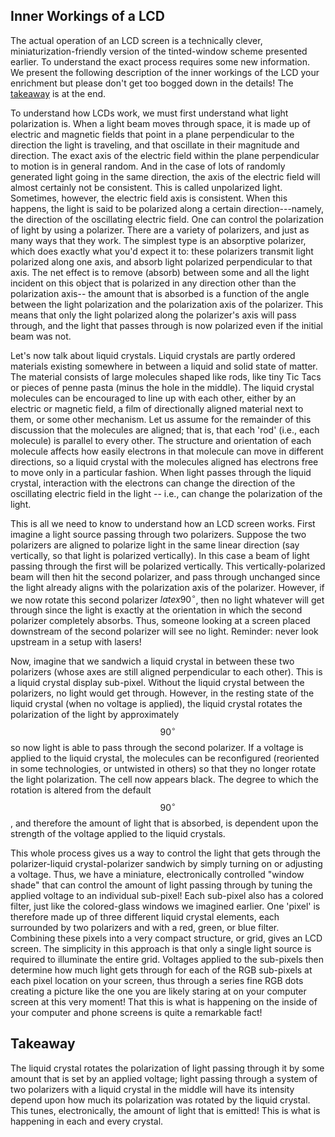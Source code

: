 ## Inner Workings of a LCD
The actual operation of an LCD screen is a technically clever, miniaturization-friendly version of the tinted-window scheme presented earlier. To understand the exact process requires some new information. We present the following description of the inner workings of the LCD your enrichment but please don't get too bogged down in the details! The [takeaway](#takeaway) is at the end.


To understand how LCDs work, we must first understand what light polarization is. When a light beam moves through space, it is made up of electric and magnetic fields that point in a plane perpendicular to the direction the light is traveling, and that oscillate in their magnitude and direction. The exact axis of the electric field within the plane perpendicular to motion is in general random. And in the case of lots of randomly generated light going in the same direction, the axis of the electric field will almost certainly not be consistent. This is called unpolarized light. Sometimes, however, the electric field axis is consistent. When this happens, the light is said to be polarized along a certain direction---namely, the direction of the oscillating electric field. One can control the polarization of light by using a polarizer. There are a variety of polarizers, and just as many ways that they work. The simplest type is an absorptive polarizer, which does exactly what you'd expect it to: these polarizers transmit light polarized along one axis, and absorb light polarized perpendicular to that axis. The net effect is to remove (absorb) between some and all the light incident on this object that is polarized in any direction other than the polarization axis-- the amount that is absorbed is a function of the angle between the light polarization and the polarization axis of the polarizer. This means that only the light polarized along the polarizer's axis will pass through, and the light that passes through is now polarized even if the initial beam was not.

Let's now talk about liquid crystals. Liquid crystals are partly ordered materials existing somewhere in between a liquid and solid state of matter. The material consists of large molecules shaped like rods, like tiny Tic Tacs or pieces of penne pasta (minus the hole in the middle). The liquid crystal molecules can be encouraged to line up with each other, either by an electric or magnetic field, a film of directionally aligned material next to them, or some other mechanism. Let us assume for the remainder of this discussion that the molecules are aligned; that is, that each 'rod' (i.e., each molecule) is parallel to every other. The structure and orientation of each molecule affects how easily electrons in that molecule can move in different directions, so a liquid crystal with the molecules aligned has electrons free to move only in a particular fashion. When light passes through the liquid crystal, interaction with the electrons can change the direction of the oscillating electric field in the light -- i.e., can change the polarization of the light.

This is all we need to know to understand how an LCD screen works. First imagine a light source passing through two polarizers. Suppose the two polarizers are aligned to polarize light in the same linear direction (say vertically, so that light is polarized vertically). In this case a beam of light passing through the first will be polarized vertically. This vertically-polarized beam will then hit the second polarizer, and pass through unchanged since the light already aligns with the polarization axis of the polarizer. However, if we now rotate this second polarizer $latex 90^{\circ}$, then no light whatever will get through since the light is exactly at the orientation in which the second polarizer completely absorbs. Thus, someone looking at a screen placed downstream of the second polarizer will see no light. Reminder: never look upstream in a setup with lasers!

Now, imagine that we sandwich a liquid crystal in between these two polarizers (whose axes are still aligned perpendicular to each other). This is a liquid crystal display sub-pixel. Without the liquid crystal between the polarizers, no light would get through. However, in the resting state of the liquid crystal (when no voltage is applied), the liquid crystal rotates the polarization of the light by approximately $$90^\circ$$ so now light is able to pass through the second polarizer. If a voltage is applied to the liquid crystal, the molecules can be reconfigured (reoriented in some technologies, or untwisted in others) so that they no longer rotate the light polarization. The cell now appears black. The degree to which the rotation is altered from the default $$90^\circ$$, and therefore the amount of light that is absorbed, is dependent upon the strength of the voltage applied to the liquid crystals.

This whole process gives us a way to control the light that gets through the polarizer-liquid crystal-polarizer sandwich by simply turning on or adjusting a voltage. Thus, we have a miniature, electronically controlled "window shade" that can control the amount of light passing through by tuning the applied voltage to an individual sub-pixel! Each sub-pixel also has a colored filter, just like the colored-glass windows we imagined earlier. One 'pixel' is therefore made up of three different liquid crystal elements, each surrounded by two polarizers and with a red, green, or blue filter. Combining these pixels into a very compact structure, or grid, gives an LCD screen. The simplicity in this approach is that only a single light source is required to illuminate the entire grid. Voltages applied to the sub-pixels then determine how much light gets through for each of the RGB sub-pixels at each pixel location on your screen, thus through a series fine RGB dots creating a picture like the one you are likely staring at on your computer screen at this very moment! That this is what is happening on the inside of your computer and phone screens is quite a remarkable fact!

## Takeaway

The liquid crystal rotates the polarization of light passing through it by some amount that is set by an applied voltage; light passing through a system of two polarizers with a liquid crystal in the middle will have its intensity depend upon how much its polarization was rotated by the liquid crystal. This tunes, electronically, the amount of light that is emitted! This is what is happening in each and every crystal. 